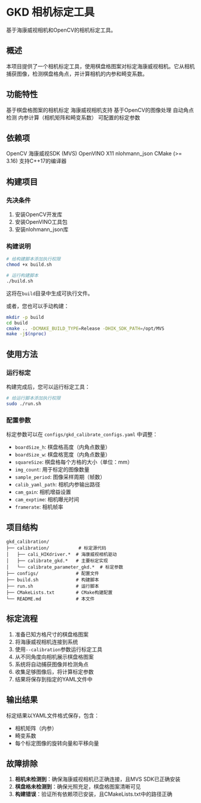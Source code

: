 # GKD 相机标定工具

基于海康威视相机和OpenCV的相机标定工具。

## 概述

本项目提供了一个相机标定工具，使用棋盘格图案对标定海康威视相机。它从相机捕获图像，检测棋盘格角点，并计算相机的内参和畸变系数。

## 功能特性

基于棋盘格图案的相机标定
海康威视相机支持
基于OpenCV的图像处理
自动角点检测
内参计算（相机矩阵和畸变系数）
可配置的标定参数

## 依赖项

OpenCV
海康威视SDK (MVS)
OpenVINO
X11
nlohmann_json
CMake (>= 3.16)
支持C++17的编译器

## 构建项目

### 先决条件

1. 安装OpenCV开发库
2. 安装OpenVINO工具包
3. 安装nlohmann_json库

### 构建说明

```bash
# 给构建脚本添加执行权限
chmod +x build.sh

# 运行构建脚本
./build.sh
```

这将在`build`目录中生成可执行文件。

或者，您也可以手动构建：

```bash
mkdir -p build
cd build
cmake .. -DCMAKE_BUILD_TYPE=Release -DHIK_SDK_PATH=/opt/MVS
make -j$(nproc)
```

## 使用方法

### 运行标定

构建完成后，您可以运行标定工具：

```bash
# 给运行脚本添加执行权限
sudo ./run.sh
```
### 配置参数

标定参数可以在 `configs/gkd_calibrate_configs.yaml` 中调整：

- `boardSize_h`: 棋盘格高度（内角点数量）
- `boardSize_w`: 棋盘格宽度（内角点数量）
- `squareSize`: 棋盘格每个方格的大小（单位：mm）
- `img_count`: 用于标定的图像数量
- `sample_period`: 图像采样周期（帧数）
- `calib_yaml_path`: 相机内参输出路径
- `cam_gain`: 相机增益设置
- `cam_exptime`: 相机曝光时间
- `framerate`: 相机帧率

## 项目结构

```
gkd_calibration/
├── calibration/           # 标定源代码
│   ├── cali_HIKdriver.*  # 海康威视相机驱动
│   ├── calibrate_gkd.*   # 主要标定实现
│   └── calibrate_parameter_gkd.*  # 标定参数
├── configs/              # 配置文件
├── build.sh              # 构建脚本
├── run.sh                # 运行脚本
├── CMakeLists.txt        # CMake构建配置
└── README.md             # 本文件
```

## 标定流程

1. 准备已知方格尺寸的棋盘格图案
2. 将海康威视相机连接到系统
3. 使用`--calibration`参数运行标定工具
4. 从不同角度向相机展示棋盘格图案
5. 系统将自动捕获图像并检测角点
6. 收集足够图像后，将计算标定参数
7. 结果将保存到指定的YAML文件中

## 输出结果

标定结果以YAML文件格式保存，包含：
- 相机矩阵（内参）
- 畸变系数
- 每个标定图像的旋转向量和平移向量

## 故障排除

1. **相机未检测到**：确保海康威视相机已正确连接，且MVS SDK已正确安装
2. **棋盘格未检测到**：确保光照充足，棋盘格图案清晰可见
3. **构建错误**：验证所有依赖项已安装，且CMakeLists.txt中的路径正确
